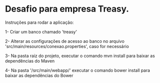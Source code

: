 # Desafio para empresa Treasy.

Instruções para rodar a aplicação:

1- Criar um banco chamado 'treasy'

2- Alterar as configurações de acesso ao banco no arquivo 'src/main/resources/conexao.properties', caso for necessário

3- Na pasta raiz do projeto, executar o comando mvn install para baixar as dependências do Maven

4- Na pasta '/src/main/webapp/' executar o comando bower install para baixar as dependências do Bower
